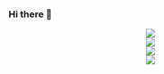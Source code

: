 ### Hi there 👋

<!--
**Guoqing815/Guoqing815** is a ✨ _special_ ✨ repository because its `README.md` (this file) appears on your GitHub profile.

Here are some ideas to get you started:

- 🔭 I’m currently working on ...
- 🌱 I’m currently learning ...
- 👯 I’m looking to collaborate on ...
- 🤔 I’m looking for help with ...
- 💬 Ask me about ...
- 📫 How to reach me: ...
- 😄 Pronouns: ...
- ⚡ Fun fact: ...
-->

<div align="center"> <img src="https://github-readme-stats.vercel.app/api?username=yang-tian-hub&show_icons=true&theme=tokyonight" /> </div>
<div align="center"> <img src="https://github-readme-stats.vercel.app/api/top-langs/?username=yang-tian-hub" /> </div>
<div align="center"> <img src="https://github-readme-streak-stats.herokuapp.com/?user=yang-tian-hub" /> </div>
<div align="center"> <img src="https://github-readme-activity-graph.vercel.app/graph?username=yang-tian-hub&theme=xcode" /> </div>
